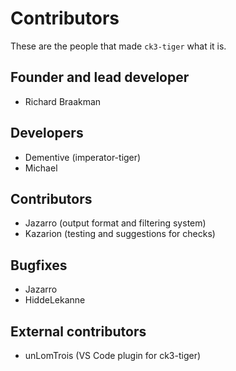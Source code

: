 # Contributors
These are the people that made `ck3-tiger` what it is.

## Founder and lead developer
* Richard Braakman

## Developers
* Dementive (imperator-tiger)
* Michael

## Contributors
* Jazarro (output format and filtering system)
* Kazarion (testing and suggestions for checks)

## Bugfixes
* Jazarro
* HiddeLekanne

## External contributors
* unLomTrois (VS Code plugin for ck3-tiger)
